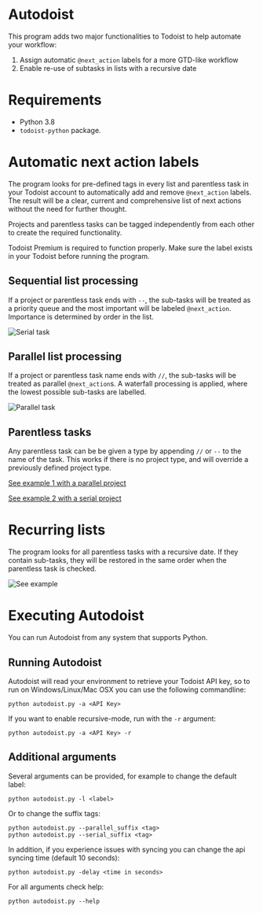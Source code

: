 Autodoist
==========

This program adds two major functionalities to Todoist to help automate your workflow:

1) Assign automatic `@next_action` labels for a more GTD-like workflow
2) Enable re-use of subtasks in lists with a recursive date

Requirements
============

* Python 3.8
* ```todoist-python``` package.

Automatic next action labels
=====================

The program looks for pre-defined tags in every list and parentless task in your Todoist account to automatically add and remove `@next_action` labels. The result will be a clear, current and comprehensive list of next actions without the need for further thought.

Projects and parentless tasks can be tagged independently from each other to create the required functionality.

Todoist Premium is required to function properly. Make sure the label exists in your Todoist before running the program.

Sequential list processing
--------------------------
If a project or parentless task ends with `--`, the sub-tasks will be treated as a priority queue and the most important will be labeled `@next_action`. Importance is determined by order in the list.

![Serial task](https://i.imgur.com/SUkhPiE.gif)

Parallel list processing
------------------------
If a project or parentless task name ends with `//`, the sub-tasks will be treated as parallel `@next_action`s.
A waterfall processing is applied, where the lowest possible sub-tasks are labelled.

![Parallel task](https://i.imgur.com/NPTLQ8B.gif)

Parentless tasks
------------------------
Any parentless task can be be given a type by appending `//` or `--` to the name of the task. This works if there is no project type, and will override a previously defined project type.

[See example 1 with a parallel project](https://i.imgur.com/d9Qfq0v.gif)

[See example 2 with a serial project](https://i.imgur.com/JfaAOzZ.gif)

Recurring lists
====================

The program looks for all parentless tasks with a recursive date. If they contain sub-tasks, they will be restored in the same order when the parentless task is checked.

![See example](https://i.imgur.com/CIjB7MC.gif)


Executing Autodoist
====================

You can run Autodoist from any system that supports Python.

Running Autodoist
------------------

Autodoist will read your environment to retrieve your Todoist API key, so to run on Windows/Linux/Mac OSX you can use the following commandline:

    python autodoist.py -a <API Key>
    
If you want to enable recursive-mode, run with the `-r` argument:

    python autodoist.py -a <API Key> -r
    
Additional arguments
------------------

Several arguments can be provided, for example to change the default label:

    python autodoist.py -l <label>

Or to change the suffix tags:

    python autodoist.py --parallel_suffix <tag>
    python autodoist.py --serial_suffix <tag>

In addition, if you experience issues with syncing you can change the api syncing time (default 10 seconds):
    
    python autodoist.py -delay <time in seconds>

For all arguments check help:

    python autodoist.py --help
